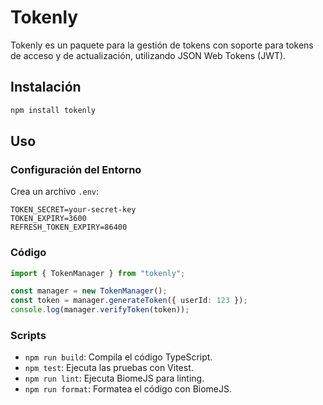 # Tokenly

Tokenly es un paquete para la gestión de tokens con soporte para tokens de
acceso y de actualización, utilizando JSON Web Tokens (JWT).

## Instalación

```bash
npm install tokenly
```

## Uso

### Configuración del Entorno

Crea un archivo `.env`:

```env
TOKEN_SECRET=your-secret-key
TOKEN_EXPIRY=3600
REFRESH_TOKEN_EXPIRY=86400
```

### Código

```typescript
import { TokenManager } from "tokenly";

const manager = new TokenManager();
const token = manager.generateToken({ userId: 123 });
console.log(manager.verifyToken(token));
```

### Scripts

- `npm run build`: Compila el código TypeScript.
- `npm test`: Ejecuta las pruebas con Vitest.
- `npm run lint`: Ejecuta BiomeJS para linting.
- `npm run format`: Formatea el código con BiomeJS.

